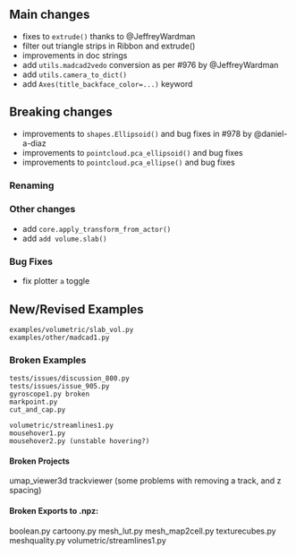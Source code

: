 ## Main changes
- fixes to `extrude()` thanks to @JeffreyWardman
- filter out triangle strips in Ribbon and extrude()
- improvements in doc strings
- add `utils.madcad2vedo` conversion as per #976 by @JeffreyWardman
- add `utils.camera_to_dict()`
- add `Axes(title_backface_color=...)` keyword

## Breaking changes
- improvements to `shapes.Ellipsoid()` and bug fixes in #978 by @daniel-a-diaz
- improvements to `pointcloud.pca_ellipsoid()` and bug fixes
- improvements to `pointcloud.pca_ellipse()` and bug fixes


### Renaming


### Other changes
- add `core.apply_transform_from_actor()`
- add `add volume.slab()`



### Bug Fixes
- fix plotter `a` toggle


## New/Revised Examples
```
examples/volumetric/slab_vol.py
examples/other/madcad1.py
```

### Broken Examples
```
tests/issues/discussion_800.py
tests/issues/issue_905.py
gyroscope1.py broken
markpoint.py
cut_and_cap.py

volumetric/streamlines1.py
mousehover1.py
mousehover2.py (unstable hovering?)
```

#### Broken Projects
umap_viewer3d
trackviewer (some problems with removing a track, and z spacing)


#### Broken Exports to .npz:
boolean.py
cartoony.py
mesh_lut.py
mesh_map2cell.py
texturecubes.py
meshquality.py
volumetric/streamlines1.py


